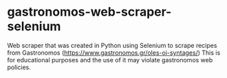 # gastronomos-web-scraper-selenium
Web scraper that was created in Python using Selenium to scrape recipes from Gastronomos (https://www.gastronomos.gr/oles-oi-syntages/)
This is for educational purposes and the use of it may violate gastronomos web policies.

